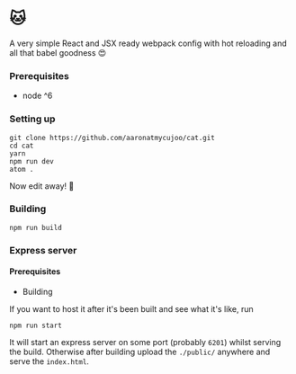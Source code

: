 # 🐱 

A very simple React and JSX ready webpack config with hot reloading and all that babel goodness 😍

### Prerequisites

- node ^6

### Setting up

```
git clone https://github.com/aaronatmycujoo/cat.git
cd cat
yarn
npm run dev
atom .
```

Now edit away! 🎉

### Building

```
npm run build
```

### Express server

#### Prerequisites

- Building

If you want to host it after it's been built and see what it's like, run

```
npm run start
```

It will start an express server on some port (probably `6201`) whilst serving the build. Otherwise after building upload the `./public/` anywhere and serve the `index.html`.
